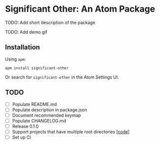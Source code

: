 # Significant Other: An Atom Package

TODO: Add short description of the package

TODO: Add demo gif

## Installation

Using `apm`:

```
apm install significant-other
```

Or search for `significant-other` in the Atom Settings UI.

## TODO

- [ ] Populate README.md
- [ ] Populate description in package.json
- [ ] Document recommended keymap
- [ ] Populate CHANGELOG.md
- [ ] Release 0.1.0
- [ ] Support projects that have multiple root directories [[code]](https://github.com/jasonrudolph/significant-other/blob/73cdeca7ced2f8ae7140fa492a88455dc665c783/lib/matchmaker.coffee#L103)
- [ ] Set up CI
